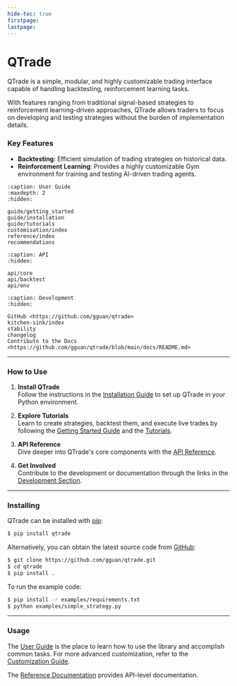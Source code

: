 ```yaml
---
hide-toc: true
firstpage:
lastpage:
---
```


# QTrade

QTrade is a simple, modular, and highly customizable trading interface capable of handling backtesting, reinforcement learning tasks.

With features ranging from traditional signal-based strategies to reinforcement learning-driven approaches, QTrade allows traders to focus on developing and testing strategies without the burden of implementation details.

### Key Features
- **Backtesting**: Efficient simulation of trading strategies on historical data.
- **Reinforcement Learning**: Provides a highly customizable Gym environment for training and testing AI-driven trading agents.

```{toctree}
:caption: User Guide
:maxdepth: 2
:hidden:

guide/getting_started
guide/installation
guide/tutorials
customisation/index
reference/index
recommendations
```

```{toctree}
:caption: API
:hidden:

api/core
api/backtest
api/env
```

```{toctree}
:caption: Development
:hidden:

GitHub <https://github.com/gguan/qtrade>
kitchen-sink/index
stability
changelog
Contribute to the Docs <https://github.com/gguan/qtrade/blob/main/docs/README.md>
```

---

### How to Use

1. **Install QTrade**  
   Follow the instructions in the [Installation Guide](guide/installation.md) to set up QTrade in your Python environment.

2. **Explore Tutorials**  
   Learn to create strategies, backtest them, and execute live trades by following the [Getting Started Guide](guide/getting_started.md) and the [Tutorials](guide/tutorials.md).

3. **API Reference**  
   Dive deeper into QTrade's core components with the [API Reference](reference/index.md).

4. **Get Involved**  
   Contribute to the development or documentation through the links in the [Development Section](#development).

---

### Installing

QTrade can be installed with [pip](https://pip.pypa.io):

```bash
$ pip install qtrade
```

Alternatively, you can obtain the latest source code from [GitHub](https://github.com/gguan/qtrade):

```bash
$ git clone https://github.com/gguan/qtrade.git
$ cd qtrade
$ pip install .
```

To run the example code:

```bash
$ pip install -r examples/requirements.txt
$ python examples/simple_strategy.py
```

---

### Usage

The [User Guide](guide/getting_started.md) is the place to learn how to use the library and accomplish common tasks. For more advanced customization, refer to the [Customization Guide](customisation/index.md).

The [Reference Documentation](reference/index.md) provides API-level documentation.
